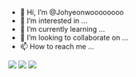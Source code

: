 - 👋 Hi, I’m @Johyeonwoooooooo
- 👀 I’m interested in ...
- 🌱 I’m currently learning ...
- 💞️ I’m looking to collaborate on ...
- 📫 How to reach me ...

 <img src="https://img.shields.io/badge/Python-3776AB?style=flat&logo=Python&logoColor=white"/>  <img src="https://img.shields.io/badge/C++-00599C?style=flat&logo=C++&logoColor=white"/>  <img src="https://img.shields.io/badge/C-A8B9CC?style=flat&logo=C&logoColor=white"/>
<!---
Johyeonwoooooooo/Johyeonwoooooooo is a ✨ special ✨ repository because its `README.md` (this file) appears on your GitHub profile.
You can click the Preview link to take a look at your changes.
--->
